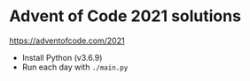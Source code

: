 # Advent of Code 2021 solutions

https://adventofcode.com/2021

- Install Python (v3.6.9)
- Run each day with `./main.py`
